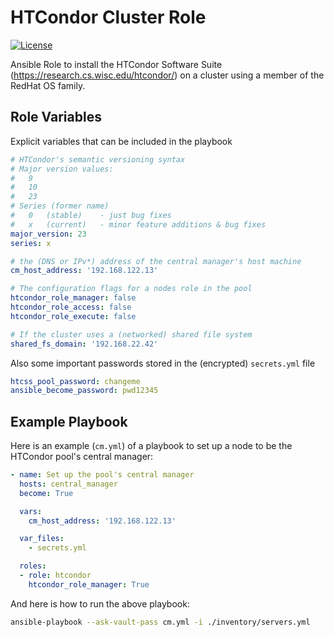HTCondor Cluster Role
=========

[![License](https://img.shields.io/badge/license-Apache%202-blue.svg)](https://www.apache.org/licenses/LICENSE-2.0)

Ansible Role to install the HTCondor Software Suite (https://research.cs.wisc.edu/htcondor/) on a cluster using a member of the RedHat OS family.

Role Variables
--------------

Explicit variables that can be included in the playbook

```yaml
# HTCondor's semantic versioning syntax
# Major version values:
#   9
#   10
#   23
# Series (former name)
#   0   (stable)    - just bug fixes
#   x   (current)   - minor feature additions & bug fixes
major_version: 23
series: x

# the (DNS or IPv*) address of the central manager's host machine
cm_host_address: '192.168.122.13'

# The configuration flags for a nodes role in the pool
htcondor_role_manager: false
htcondor_role_access: false
htcondor_role_execute: false

# If the cluster uses a (networked) shared file system
shared_fs_domain: '192.168.22.42'
```

Also some important passwords stored in the (encrypted) `secrets.yml` file

```yaml
htcss_pool_password: changeme
ansible_become_password: pwd12345
```

Example Playbook
----------------

Here is an example (`cm.yml`) of a playbook to set up a node to be the HTCondor pool's central manager:

```yaml
- name: Set up the pool's central manager
  hosts: central_manager
  become: True

  vars:
    cm_host_address: '192.168.122.13'

  var_files:
    - secrets.yml

  roles: 
  - role: htcondor
    htcondor_role_manager: True
```

And here is how to run the above playbook:
```bash
ansible-playbook --ask-vault-pass cm.yml -i ./inventory/servers.yml
```


